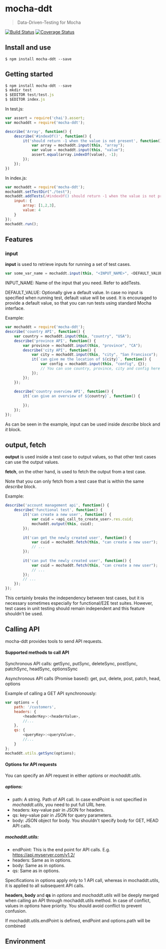 # mocha-ddt

> Data-Driven-Testing for Mocha

[![Build Status](https://travis-ci.org/nickyue/mocha-ddt.svg?branch=master)](https://travis-ci.org/nickyue/mocha-ddt.svg?branch=master) 
[![Coverage Status](https://coveralls.io/repos/github/nickyue/mocha-ddt/badge.svg)](https://coveralls.io/github/nickyue/mocha-ddt)
## Install and use

```
$ npm install mocha-ddt --save
```



## Getting started

```javascript
$ npm install mocha-ddt --save
$ mkdir test
$ $EDITOR test/test.js
$ $EDITOR index.js
```

In test.js:

```javascript
var assert = require('chai').assert;
var mochaddt = require('mocha-ddt');

describe('Array', function() {
    describe('#indexOf()', function() {
        it('should return -1 when the value is not present', function() {
            var array = mochaddt.input(this, "array");
            var value = mochaddt.input(this, "value");
            assert.equal(array.indexOf(value), -1);
        });
    });
})
```

In index.js:

```javascript
var mochaddt = require('mocha-ddt');
mochaddt.setTestDir("./test");
mochaddt.addTests(/#indexOf() should return -1 when the value is not present/, {
    input: {
        array: [1,2,3],
        value: 4
    }
});
mochaddt.run();
```

## Features

### input

**input** is used to retrieve inputs for running a set of test cases.

```javascript
var some_var_name = mochaddt.input(this, "<INPUT_NAME>", <DEFAULT_VALUE>);
```

INPUT_NAME: Name of the input that you need. Refer to addTests.

DEFAULT_VALUE<optional>:  Optionally give a default value. In case no input is specified when running test, default value will be used. It is encouraged to provide a default value, so that you can run tests using standard Mocha interface.

Example:

```javascript
var mochaddt = require('mocha-ddt');
describe('country API', function() {
    var country = mochaddt.input(this, "country", "USA");
    describe('province API', function() {
        var province = mochaddt.input(this, "province", "CA");
        describe('city API', function() {
            var city = mochaddt.input(this, "city", "San Francisco");
            it(`can give me the location of ${city}`, function() {
                var config = mochaddt.input(this, "config", {});
                // You can use country, province, city and config here
            });
        });
    });
    
    describe('country overview API', function() {
        it(`can give an overview of ${country}`, function() {
            
        });
    });
});
```

As can be seen in the example, input can be used inside *describe* block and *it* block.

## output, fetch

**output** is used inside a test case to output values, so that other test cases can use the output values.

**fetch**, on the other hand, is used to fetch the output from a test case.

Note that you can only fetch from a test case that is within the same *describe* block.

Example:

```javascript
describe('account management api', function() {
    describe('functional test', function() {
        it('can create a new user', function() {
            var cuid = <api_call_to_create_user>.res.cuid;
            mochaddt.output(this, cuid);
        });
        
        it('can get the newly created user', function() {
            var cuid = mochaddt.fetch(this, "can create a new user");
            // ...
        });
        
        it('can put the newly created user', function() {
            var cuid = mochaddt.fetch(this, "can create a new user");
            // ...
        });
        // ...
    });
});
```

This certainly breaks the independency between test cases, but it is necessary sometimes especially for functional/E2E test suites. However, test cases in unit testing should remain independent and this feature shouldn't be used.

## Calling API

mocha-ddt provides tools to send API requests.

#### Supported methods to call API

Synchronous API calls: getSync, putSync, deleteSync, postSync, patchSync, headSync, optionsSync

Asynchronous API calls (Promise based): get, put, delete, post, patch, head, options

Example of calling a GET API synchronously:

```javascript
var options = {
    path: '/customers',
    headers: {
        <headerKey>:<headerValue>,
        //...
    },
    qs: {
        <queryKey>:<queryValue>,
        //...
    }
};
mochaddt.utils.getSync(options);
```

#### Options for API requests

You can specify an API request in either *options* or *mochaddt.utils*.

##### options:

- path: A string. Path of API call. In case endPoint is not specified in *mochaddt.utils*, you need to put full URL here.
- headers: key-value pair in JSON for headers.
- qs: key-value pair in JSON for query parameters. 
- body: JSON object for body. You shouldn't specify body for GET, HEAD API calls.

##### mochaddt.utils:

- endPoint: This is the end point for API calls. E.g. https://api.myserver.com/v1.2/
- headers: Same as in options.
- body: Same as in options.
- qs: Same as in options.

Specifications in options apply only to 1 API call, whereas in mochaddt.utils, it is applied to all subsequent API calls.

**headers, body** and **qs** in *options* and *mochaddt.utils* will be deeply merged when calling an API through mochaddt.utils method. In case of conflict, values in *options* have priority. You should avoid conflict to prevent confusion.

If mochaddt.utils.endPoint is defined, endPoint and options.path will be combined

## Environment

